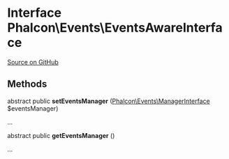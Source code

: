 # Interface **Phalcon\\Events\\EventsAwareInterface**

<a href="https://github.com/phalcon/cphalcon/blob/master/phalcon/events/eventsawareinterface.zep" class="btn btn-default btn-sm">Source on GitHub</a>

## Methods

abstract public **setEventsManager** ([Phalcon\Events\ManagerInterface](/en/3.1.2/api/Phalcon_Events_ManagerInterface) $eventsManager)

...

abstract public **getEventsManager** ()

...